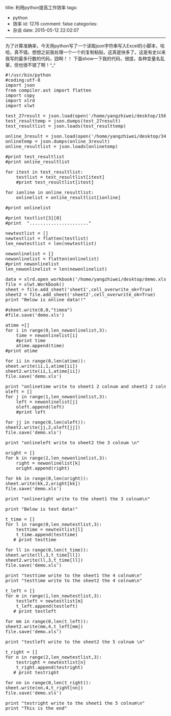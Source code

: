 title: 利用python提高工作效率
tags:
  - python
  - 效率
id: 1276
comment: false
categories:
  - 杂谈
date: 2015-05-12 22:02:07
---

为了计算准确率，今天用python写了一个读取json字符串写入Excel的小脚本，哈哈，真不错。想想之前我处理一个一个的复制粘贴，这真是快多了。这是有史以来我写的最多行数的代码，囧啊！！
   下面show一下我的代码，很搓，各种变量名乱窜，但也很不错了啊！^_^ 

<pre class="font:ubuntu-mono tab-convert:true lang:python decode:true " >#!/usr/bin/python
#coding:utf-8
import json
from compiler.ast import flatten
import copy
import xlrd
import xlwt

test_27result = json.load(open('/home/yangzhiwei/desktop/156.json', 'r'))
test_resulttemp = json.dumps(test_27result)
test_resultlist = json.loads(test_resulttemp)

online_3result = json.load(open('/home/yangzhiwei/desktop/345.json', 'r'))
onlinetemp = json.dumps(online_3result)
online_resultlist = json.loads(onlinetemp)

#print test_resultlist
#print online_resultlist

for itest in test_resultlist:
    testlist = test_resultlist[itest]
    #print test_resultlist[itest]

for ionline in online_resultlist:
    onlinelist = online_resultlist[ionline]

#print onlinelist

#print testlist[3][0] 
#print  "......................"

newtestlist = []
newtestlist = flatten(testlist)
len_newtestlist = len(newtestlist)

newonlinelist = []
newonlinelist = flatten(onlinelist)
#print newonlinelist
len_newonlinelist = len(newonlinelist)

data = xlrd.open_workbook('/home/yangzhiwei/desktop/demo.xls')
file = xlwt.Workbook()
sheet = file.add_sheet('sheet1',cell_overwrite_ok=True)
sheet2 = file.add_sheet('sheet2',cell_overwrite_ok=True)
print "Below is online data!!"

#sheet.write(0,0,"timea")
#file.save('demo.xls')

atime =[]
for i in range(0,len_newonlinelist,3):
    time = newonlinelist[i]
    #print time
    atime.append(time)
#print atime

for ii in range(0,len(atime)):
sheet.write(ii,1,atime[ii])
sheet2.write(ii,1,atime[ii])
file.save('demo.xls')

print "onlinetime write to sheet1 2 colnum and sheet2 2 colnum\n"
oleft = []
for j in range(1,len_newonlinelist,3):
    left = newonlinelist[j]
    oleft.append(left)
    #print left

for jj in range(0,len(oleft)):
sheet2.write(jj,2,oleft[jj])
file.save('demo.xls')

print "onlineleft write to sheet2 the 3 colnum \n" 

oright = []
for k in range(2,len_newonlinelist,3):
    right = newonlinelist[k]
    oright.append(right)

for kk in range(0,len(oright)):
sheet.write(kk,2,oright[kk])
file.save('demo.xls')

print "onlineright write to the sheet1 the 3 colnum\n"

print "Below is test data!"

t_time = []
for l in range(0,len_newtestlist,3):
    testtime = newtestlist[l]
    t_time.append(testtime)
   # print testtime

for ll in range(0,len(t_time)):
sheet.write(ll,3,t_time[ll])
sheet2.write(ll,3,t_time[ll])
file.save('demo.xls')

print "testtime write to the sheet1 the 4 colnum\n"
print "testtime write to the sheet2 the 4 colnum\n"

t_left = [] 
for m in range(1,len_newtestlist,3):
    testleft = newtestlist[m]
    t_left.append(testleft)
   # print testleft

for mm in range(0,len(t_left)):
sheet2.write(mm,4,t_left[mm])
file.save('demo.xls')

print "testleft write to the sheet2 the 5 colnum \n"

t_right = []
for n in range(2,len_newtestlist,3):
    testright = newtestlist[n]
    t_right.append(testright)
   # print testright

for nn in range(0,len(t_right)):
sheet.write(nn,4,t_right[nn])
file.save('demo.xls')

print "testright write to the sheet1 the 5 colnum\n" 
print "This is the end"</pre> 